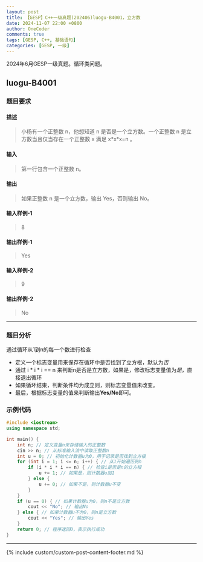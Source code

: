 ```yaml
---
layout: post
title: 【GESP】C++一级真题(202406)luogu-B4001，立方数
date: 2024-11-07 22:00 +0800
author: OneCoder
comments: true
tags: [GESP, C++, 基础语句]
categories: [GESP, 一级]
---
```

2024年6月GESP一级真题。循环类问题。

<!--more-->

## luogu-B4001

### 题目要求

#### 描述

>小杨有一个正整数 n，他想知道 n 是否是一个立方数。一个正整数 n 是立方数当且仅当存在一个正整数 x 满足 x\*x\*x=n 。

#### 输入

>第一行包含一个正整数 n。

#### 输出

>如果正整数 n 是一个立方数，输出 Yes，否则输出 No。

#### 输入样例-1

>8

#### 输出样例-1

>Yes

#### 输入样例-2

>9

#### 输出样例-2

>No

---

### 题目分析

通过循环从1到n的每一个数进行检查

- 定义一个标志变量用来保存在循环中是否找到了立方根，默认为*否*
- 通过 i \* i \* i == n 来判断n是否是立方数，如果是，修改标志变量值为*是*，直接退出循环
- 如果循环结束，判断条件均为成立则，则标志变量值未改变。
- 最后，根据标志变量的值来判断输出**Yes/No**即可。

### 示例代码

```cpp
#include <iostream>
using namespace std; 

int main() {
    int n; // 定义变量n来存储输入的正整数
    cin >> n; // 从标准输入流中读取正整数n
    int u = 0; // 初始化计数器u为0，用于记录是否找到立方根
    for (int i = 1; i <= n; i++) { // 从1开始遍历到n
        if (i * i * i == n) { // 检查i是否是n的立方根
            u += 1; // 如果是，则计数器u加1
        } else {
            u += 0; // 如果不是，则计数器u不变
        }
    }
    if (u == 0) { // 如果计数器u为0，则n不是立方数
        cout << "No"; // 输出No
    } else { // 如果计数器u不为0，则n是立方数
        cout << "Yes"; // 输出Yes
    }
    return 0; // 程序返回0，表示执行成功
}
```

---

{% include custom/custom-post-content-footer.md %}
